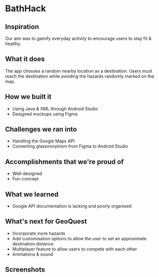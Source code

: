 # BathHack

## Inspiration
Our aim was to gamify everyday activity to encourage users to stay fit & healthy.

## What it does
The app chooses a random nearby location as a destination. Users must reach the destination while avoiding the hazards randomly marked on the map.

## How we built it
- Using Java & XML through Android Studio
- Designed mockups using Figma

## Challenges we ran into
- Handling the Google Maps API
- Converting glassmorphism from Figma to Android Studio

## Accomplishments that we're proud of
- Well-designed
- Fun-concept

## What we learned
- Google API documentation is lacking and poorly organised

## What's next for GeoQuest
- Incorporate more hazards
- Add customisation options to allow the user to set an approximate destination distance
- Multiplayer feature to allow users to compete with each other
- Animations & sound

## Screenshots
